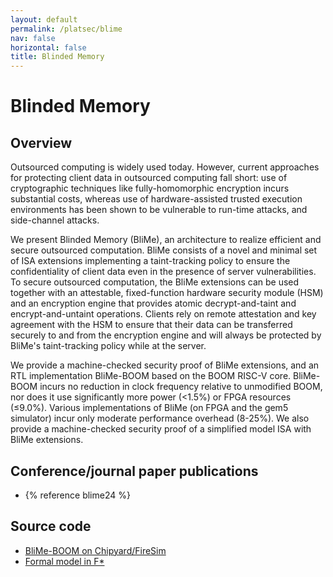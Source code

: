 ```yaml
---
layout: default
permalink: /platsec/blime
nav: false
horizontal: false
title: Blinded Memory
---
```


# Blinded Memory

## Overview

Outsourced computing is widely used today. However, current approaches for protecting client data in outsourced computing fall short: use of cryptographic techniques like fully-homomorphic encryption incurs substantial costs, whereas use of hardware-assisted trusted execution environments has been shown to be vulnerable to run-time attacks, and side-channel attacks.

We present Blinded Memory (BliMe), an architecture to realize efficient and secure outsourced computation. BliMe consists of a novel and minimal set of ISA extensions implementing a taint-tracking policy to ensure the confidentiality of client data even in the presence of server vulnerabilities. To secure outsourced computation, the BliMe extensions can be used together with an attestable, fixed-function hardware security module (HSM) and an encryption engine that provides atomic decrypt-and-taint and encrypt-and-untaint operations. Clients rely on remote attestation and key agreement with the HSM to ensure that their data can be transferred securely to and from the encryption engine and will always be protected by BliMe's taint-tracking policy while at the server.

We provide a machine-checked security proof of BliMe extensions, and an RTL implementation BliMe-BOOM based on the BOOM RISC-V core. BliMe-BOOM incurs no reduction in clock frequency relative to unmodified BOOM, nor does it use significantly more power (<1.5%) or FPGA resources (≤9.0%). Various implementations of BliMe (on FPGA and the gem5 simulator) incur only moderate performance overhead (8-25%). We also provide a machine-checked security proof of a simplified model ISA with BliMe extensions.

## Conference/journal paper publications

- {% reference blime24 %}


## Source code

- [BliMe-BOOM on Chipyard/FireSim](https://github.com/ssg-research/BliMe/tree/main/firesim)
- [Formal model in F*](https://blinded-computation.github.io/blime-model/index.html)
